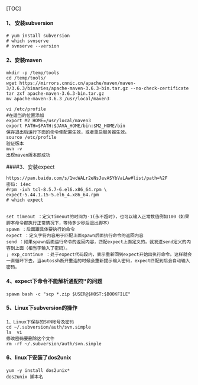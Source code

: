 [TOC]

#### 1、 安装subversion

```shell
# yum install subversion
# which svnserve
# svnserve --version
```

#### 2、安装maven

```shell
mkdir -p /temp/tools
cd /temp/tools/
wget https://mirrors.cnnic.cn/apache/maven/maven-3/3.6.3/binaries/apache-maven-3.6.3-bin.tar.gz --no-check-certificate
tar zxf apache-maven-3.6.3-bin.tar.gz 
mv apache-maven-3.6.3 /usr/local/maven3

vi /etc/profile
#在适当的位置添加
export M2_HOME=/usr/local/maven3
export PATH=$PATH:$JAVA_HOME/bin:$M2_HOME/bin
保存退出后运行下面的命令使配置生效，或者重启服务器生效。
source /etc/profile
验证版本
mvn -v
出现maven版本即成功
```

####3、安装expect

```shell
https://pan.baidu.com/s/1wcWALr2eNsJevASYbVaLAw#list/path=%2F
密码: i4ec 
#rpm -ivh tcl-8.5.7-6.el6.x86_64.rpm \
expect-5.44.1.15-5.el6_4.x86_64.rpm
# which expect


set timeout ：定义timeout的时间为-1(永不超时)，也可以输入正常数值例如100（如果脚本命令都执行正常情况下，等待多少秒后退出脚本）
spawn ：后面跟具体要执行的命令
expect ：定义字符内容用于匹配上面spawn后面执行命令的返回内容
send ：如果spawn后面运行命令的返回内容，匹配expect上面定义的。就发送send定义的内容到上面（相当于输入了密码）。
; exp_continue ：处于expect代码段内，表示重新回到expect开始出执行命令。这样就会一直循环下去，当autossh断开重连的时候会重新提示输入密码，expect匹配到后会自动输入密码。
```

#### 4、expect下命令不能解析通配符*的问题

```shell
spawn bash -c "scp *.zip $USER@$HOST:$BOOKFILE"
```

#### 5、Linux下subversion的操作

```shell
1、Linux下保存的SVN帐号及密码
cd ~/.subversion/auth/svn.simple
ls  vi
修改密码要删除这个文件
rm -rf ~/.subversion/auth/svn.simple
```

#### 6、linux下安装了dos2unix

```shell
yum -y install dos2unix*
dos2unix 脚本名  
```
